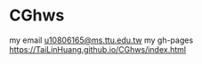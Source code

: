 # CGhws
my email u10806165@ms.ttu.edu.tw 
my gh-pages https://TaiLinHuang.github.io/CGhws/index.html

